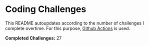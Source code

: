 # Coding Challenges

This README autoupdates according to the number of challenges I complete overtime. For this purpose, [Github Actions](https://github.com/features/actions) is used.

**Completed Challenges:** 27
